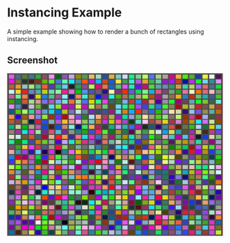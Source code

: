 # Instancing Example

A simple example showing how to render a bunch of rectangles using instancing.

## Screenshot

![Instancing Example](screenshot.png)
